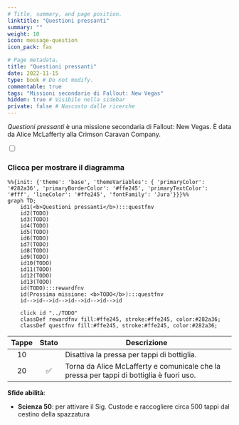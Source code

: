 ```yaml
---
# Title, summary, and page position.
linktitle: "Questioni pressanti"
summary: ""
weight: 10
icon: message-question
icon_pack: fas

# Page metadata.
title: "Questioni pressanti"
date: 2022-11-15
type: book # Do not modify.
commentable: true
tags: "Missioni secondarie di Fallout: New Vegas"
hidden: true # Visibile nella sidebar
private: false # Nascosto dalle ricerche
---
```


<div class="fnv">


*Questioni pressanti* è una missione secondaria di Fallout: New Vegas. È data da Alice McLafferty alla Crimson Caravan Company.


<section class="chart-collapse">
<input type="checkbox" name="collapse2" id="handle2">
<h3 class="handle">
<label for="handle2">Clicca per mostrare il diagramma</label>
</h3>
<div class="content">

```mermaid
%%{init: {'theme': 'base', 'themeVariables': { 'primaryColor': '#282a36', 'primaryBorderColor': '#ffe245', 'primaryTextColor': '#fff', 'lineColor': '#ffe245', 'fontFamily': 'Jura'}}}%%
graph TD;
    id1(<b>Questioni pressanti</b>):::questfnv
    id2(TODO)
    id3(TODO)
    id4(TODO)
    id5(TODO)
    id6(TODO)
    id7(TODO) 
    id8(TODO)
    id9(TODO)
    id10(TODO)
    id11(TODO)
    id12(TODO)
    id13(TODO) 
    id(TODO):::rewardfnv
    id(Prossima missione: <b>TODO</b>):::questfnv
    id-->id-->id-->id-->id-->id-->id
    
    click id "../TODO"
    classDef rewardfnv fill:#ffe245, stroke:#ffe245, color:#282a36;
    classDef questfnv fill:#ffe245, stroke:#ffe245, color:#282a36;
```

</div>
</section>

| Tappe |       Stato        | Descrizione |
|:-----:|:------------------:| ----------- |
|                           10                          |            | Disattiva la pressa per tappi di bottiglia.                                                                                                                                 |
|                           20                          | :white_check_mark: | Torna da Alice McLafferty e comunicale che la pressa per tappi di bottiglia è fuori uso.                                                                                    |




**Sfide abilità**:
- **Scienza 50**: per attivare il Sig. Custode e raccogliere circa 500 tappi dal cestino della spazzatura





</div>


